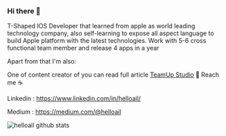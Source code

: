 ### Hi there 👋

T-Shaped IOS Developer that learned from apple as world leading technology company, also self-learning to expose all aspect language to build Apple platform with the latest technologies. Work with 5-6 cross functional team member and release 4 apps in a year


Apart from that I'm also:

One of content creator of 
you can read full article [TeamUp Studio](https://www.instagram.com/teamup.studio/)
💬 Reach me ☕

Linkedin : https://www.linkedin.com/in/helloail/

Medium : https://medium.com/@helloail

![helloail github stats](https://github-readme-stats.vercel.app/api?username=helloail&show_icons=true&hide=["prs","issues","contribs"])
